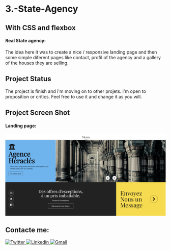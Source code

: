 # 3.-State-Agency
##  With CSS and flexbox

#### Real State agency:
The idea here it was to create a nice / responsive landing page and then some simple diferent pages like contact, profil of the agency and a gallery of the houses they are selling. 


## Project Status
The project is finish and i'm moving on to other projets. i'm open to proposition or critics. Feel free to use it and change it as you will. 


## Project Screen Shot
  
#### Landing page: 
![landingPage](imgsGithub/landingPage.jpg)

## Contacte me: 

<a href="https://twitter.com/AlenRuny" target="_blank">
  <img
    alt="Twitter"
    src="https://img.shields.io/badge/Twitter-1DA1F2?logo=twitter&logoColor=white&style=for-the-badge"
  />
</a>

<a href="https://www.linkedin.com/in/federico-webe-620935222/" target="_blank">
  <img
    alt="Linkedin"
    src="https://img.shields.io/badge/linkedin-0077B5?logo=linkedin&logoColor=white&style=for-the-badge"
  />
</a>

<a href="webe.federico@gmail.com" target="_blank">
  <img
    alt="Gmail"
    src="https://img.shields.io/badge/Gmail-D14836?style=for-the-badge&logo=gmail&logoColor=white"
  />
</a>




